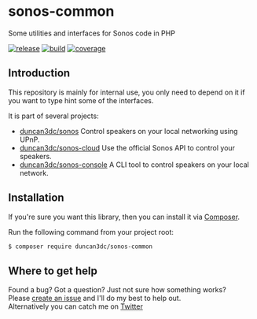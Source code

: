 # sonos-common
Some utilities and interfaces for Sonos code in PHP

[![release](https://poser.pugx.org/duncan3dc/sonos-common/version.svg)](https://packagist.org/packages/duncan3dc/sonos-common)
[![build](https://travis-ci.org/duncan3dc/sonos-common.svg?branch=master)](https://travis-ci.org/duncan3dc/sonos-common)
[![coverage](https://codecov.io/gh/duncan3dc/sonos-common/graph/badge.svg)](https://codecov.io/gh/duncan3dc/sonos-common)


## Introduction

This repository is mainly for internal use, you only need to depend on it if you want to type hint some of the interfaces.  

It is part of several projects:
* [duncan3dc/sonos](https://github.com/duncan3dc/sonos/) Control speakers on your local networking using UPnP.
* [duncan3dc/sonos-cloud](https://github.com/duncan3dc/sonos-cloud/) Use the official Sonos API to control your speakers.
* [duncan3dc/sonos-console](https://github.com/duncan3dc/sonos-console/) A CLI tool to control speakers on your local network.
  

## Installation

If you're sure you want this library, then you can install it via [Composer](//getcomposer.org/).

Run the following command from your project root:

```bash
$ composer require duncan3dc/sonos-common
```


## Where to get help
Found a bug? Got a question? Just not sure how something works?  
Please [create an issue](//github.com/duncan3dc/sonos-common/issues) and I'll do my best to help out.  
Alternatively you can catch me on [Twitter](https://twitter.com/duncan3dc)
